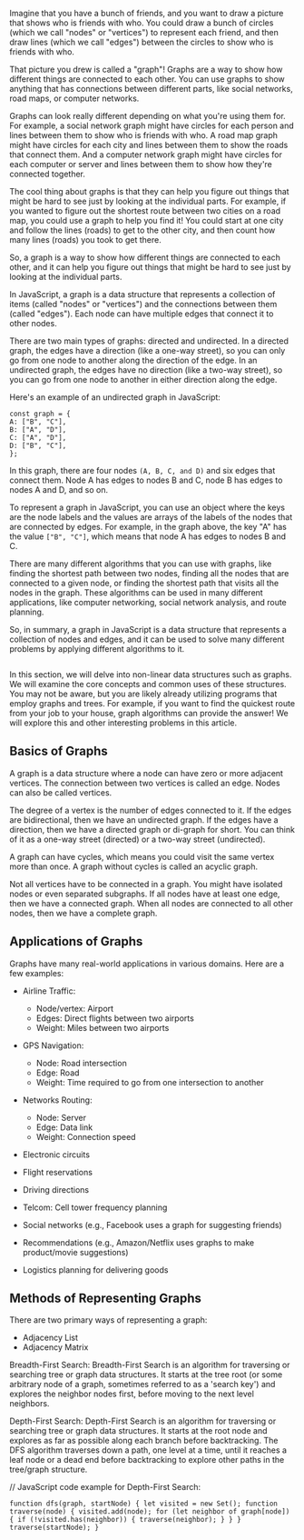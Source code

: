 Imagine that you have a bunch of friends, and you want to draw a picture that shows who is friends with who. You could draw a bunch of circles (which we call "nodes" or "vertices") to represent each friend, and then draw lines (which we call "edges") between the circles to show who is friends with who.

That picture you drew is called a "graph"! Graphs are a way to show how different things are connected to each other. You can use graphs to show anything that has connections between different parts, like social networks, road maps, or computer networks.

Graphs can look really different depending on what you're using them for. For example, a social network graph might have circles for each person and lines between them to show who is friends with who. A road map graph might have circles for each city and lines between them to show the roads that connect them. And a computer network graph might have circles for each computer or server and lines between them to show how they're connected together.

The cool thing about graphs is that they can help you figure out things that might be hard to see just by looking at the individual parts. For example, if you wanted to figure out the shortest route between two cities on a road map, you could use a graph to help you find it! You could start at one city and follow the lines (roads) to get to the other city, and then count how many lines (roads) you took to get there.

So, a graph is a way to show how different things are connected to each other, and it can help you figure out things that might be hard to see just by looking at the individual parts.

In JavaScript, a graph is a data structure that represents a collection of items (called "nodes" or "vertices") and the connections between them (called "edges"). Each node can have multiple edges that connect it to other nodes.

There are two main types of graphs: directed and undirected. In a directed graph, the edges have a direction (like a one-way street), so you can only go from one node to another along the direction of the edge. In an undirected graph, the edges have no direction (like a two-way street), so you can go from one node to another in either direction along the edge.

Here's an example of an undirected graph in JavaScript:

```
const graph = {
A: ["B", "C"],
B: ["A", "D"],
C: ["A", "D"],
D: ["B", "C"],
};
```

In this graph, there are four nodes `(A, B, C, and D)` and six edges that connect them. Node A has edges to nodes B and C, node B has edges to nodes A and D, and so on.

To represent a graph in JavaScript, you can use an object where the keys are the node labels and the values are arrays of the labels of the nodes that are connected by edges. For example, in the graph above, the key "A" has the value `["B", "C"]`, which means that node A has edges to nodes B and C.

There are many different algorithms that you can use with graphs, like finding the shortest path between two nodes, finding all the nodes that are connected to a given node, or finding the shortest path that visits all the nodes in the graph. These algorithms can be used in many different applications, like computer networking, social network analysis, and route planning.

So, in summary, a graph in JavaScript is a data structure that represents a collection of nodes and edges, and it can be used to solve many different problems by applying different algorithms to it.

```

```

In this section, we will delve into non-linear data structures such as graphs. We will examine the core concepts and common uses of these structures. You may not be aware, but you are likely already utilizing programs that employ graphs and trees. For example, if you want to find the quickest route from your job to your house, graph algorithms can provide the answer! We will explore this and other interesting problems in this article.

## Basics of Graphs

A graph is a data structure where a node can have zero or more adjacent vertices. The connection between two vertices is called an edge. Nodes can also be called vertices.

The degree of a vertex is the number of edges connected to it. If the edges are bidirectional, then we have an undirected graph. If the edges have a direction, then we have a directed graph or di-graph for short. You can think of it as a one-way street (directed) or a two-way street (undirected).

A graph can have cycles, which means you could visit the same vertex more than once. A graph without cycles is called an acyclic graph.

Not all vertices have to be connected in a graph. You might have isolated nodes or even separated subgraphs. If all nodes have at least one edge, then we have a connected graph. When all nodes are connected to all other nodes, then we have a complete graph.

## Applications of Graphs

Graphs have many real-world applications in various domains. Here are a few examples:

- Airline Traffic:

  - Node/vertex: Airport
  - Edges: Direct flights between two airports
  - Weight: Miles between two airports

- GPS Navigation:

  - Node: Road intersection
  - Edge: Road
  - Weight: Time required to go from one intersection to another

- Networks Routing:

  - Node: Server
  - Edge: Data link
  - Weight: Connection speed

- Electronic circuits
- Flight reservations
- Driving directions
- Telcom: Cell tower frequency planning
- Social networks (e.g., Facebook uses a graph for suggesting friends)
- Recommendations (e.g., Amazon/Netflix uses graphs to make product/movie suggestions)
- Logistics planning for delivering goods

## Methods of Representing Graphs

There are two primary ways of representing a graph:

- Adjacency List
- Adjacency Matrix

Breadth-First Search:
Breadth-First Search is an algorithm for traversing or searching tree or graph data structures. It starts at the tree root (or some arbitrary node of a graph, sometimes referred to as a 'search key') and explores the neighbor nodes first, before moving to the next level neighbors.

Depth-First Search:
Depth-First Search is an algorithm for traversing or searching tree or graph data structures. It starts at the root node and explores as far as possible along each branch before backtracking. The DFS algorithm traverses down a path, one level at a time, until it reaches a leaf node or a dead end before backtracking to explore other paths in the tree/graph structure.

// JavaScript code example for Depth-First Search:

```
function dfs(graph, startNode) { let visited = new Set(); function traverse(node) { visited.add(node); for (let neighbor of graph[node]) { if (!visited.has(neighbor)) { traverse(neighbor); } } } traverse(startNode); }

```

